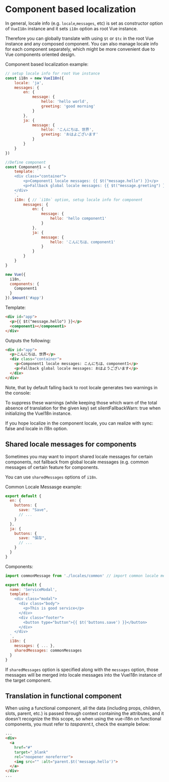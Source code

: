 # Component based localization

In general, locale info (e.g. `locale`,`messages`, etc) is set as constructor option of `VueI18n` instance and it sets `i18n` option as root Vue instance.

Therefore you can globally translate with using `$t` or `$tc` in the root Vue instance and any composed component. You can also manage locale info for each component separately, which might be more convenient due to Vue components oriented design.

Component based localization example:

```js
// setup locale info for root Vue instance
const i18n = new VueI18n({
    locale: 'ja',
    messages: {
        en: {
            message: {
                hello: 'hello world',
                greeting: 'good morning'
            }
        },
        ja: {
            message: {
                hello: 'こんにちは、世界',
                greeting: 'おはよございます'
            }
        }
    }
})

//Define component
const Component1 = {
    template: `
    <div class="container">
        <p>Component1 locale messages: {{ $t("message.hello") }}</p>
        <p>Fallback global locale messages: {{ $t("message.greeting") }}</p>
    </div>
    `,
    i18n: { // `i18n` option, setup locale info for component
        messages: {
            en: {
                message: {
                    hello: 'hello component1'
                }
            },
            ja: {
                message: {
                    hello: 'こんにちは、component1'
                }
            }
        }
    }
}

new Vue({
  i18n,
  components: {
    Component1
  }
}).$mount('#app')

```

Template:

```html
<div id="app">
  <p>{{ $t("message.hello") }}</p>
  <component1></component1>
</div>

```

Outputs the following:

```html
<div id="app">
  <p>こんにちは、世界</p>
  <div class="container">
    <p>Component1 locale messages: こんにちは、component1</p>
    <p>Fallback global locale messages: おはようございます</p>
  </div>
</div>
```

Note, that by default falling back to root locale generates two warnings in the console:

To suppress these warnings (while keeping those which warn of the total absence of translation for the given key) set silentFallbackWarn: true when initializing the VueI18n instance.

If you hope localize in the component locale, you can realize with sync: false and locale in i18n option.

## Shared locale messages for components

Sometimes you may want to import shared locale messages for certain components, not fallback from global locale messages (e.g. common messages of certain feature for components.

You can use `sharedMessages` options of `i18n`.

Common Locale Messasge example:

```js
export default {
  en: {
    buttons: {
      save: "Save",
      // ...
    }
  },
  ja: {
    buttons: {
      save: "保存",
      // ...
    }
  }
}

```

Components:

```js
import commonMessage from './locales/common' // import common locale messages

export default {
  name: 'ServiceModal',
  template: `
    <div class="modal">
      <div class="body">
        <p>This is good service</p>
      </div>
      <div class="footer">
        <button type="button">{{ $t('buttons.save') }}</button>
      </div>
    </div>
  `,
  i18n: {
    messages: { ... },
    sharedMessages: commonMessages
  }
}

```

If `sharedMessages` option is specified along with the `messages` option, those messages will be merged into locale messages into the VueI18n instance of the target component.

## Translation in functional component

When using a functional component, all the data (including props, children, slots, parent, etc.) is passed through context containing the attributes, and it doesn't recognize the this scope, so when using the vue-i18n on functional components, you must refer to $t as parent.$t, check the example below:

```html
...
<div>
  <a
    href="#"
    target="_blank"
    rel="noopener noreferrer">
    <img src="" :alt="parent.$t('message.hello')">
  </a>
</div>
...
```

